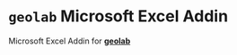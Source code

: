 # `geolab` Microsoft Excel Addin

Microsoft Excel Addin for [**geolab**](https://github.com/patrickboateng/geolab)
